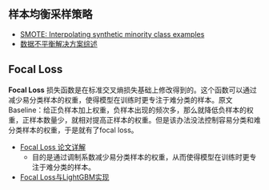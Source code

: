 ## 样本均衡采样策略

- [SMOTE: Interpolating synthetic minority class examples](https://arxiv.org/pdf/1106.1813.pdf)
- [数据不平衡解决方案综述](https://cloud.tencent.com/developer/news/392287)


## Focal Loss

**Focal Loss** 损失函数是在标准交叉熵损失基础上修改得到的。这个函数可以通过减少易分类样本的权重，使得模型在训练时更专注于难分类的样本。原文 Baseline：给正负样本加上权重，负样本出现的频次多，那么就降低负样本的权重，正样本数量少，就相对提高正样本的权重。但是该办法没法控制容易分类和难分类样本的权重，于是就有了focal loss。

- [Focal Loss 论文详解](https://zhuanlan.zhihu.com/p/49981234)
  - 目的是通过调制系数减少易分类样本的权重，从而使得模型在训练时更专注于难分类的样本。
- [Focal Loss与LightGBM实现](https://maxhalford.github.io/blog/lightgbm-focal-loss/)

